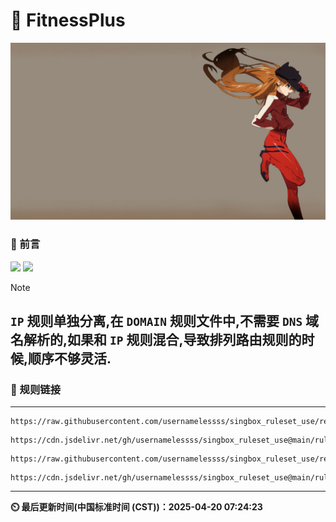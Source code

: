 
# 🧸 FitnessPlus
![](https://raw.githubusercontent.com/usernamelessss/picture-bed/main/images/202504042256831.jpg)
### 📣 前言
![](https://shields.io/badge/-移除重复规则-ff69b4) ![](https://shields.io/badge/-IP&nbsp;规则单独存放不与&nbsp;DOMAIN&nbsp;等混合-green)
> [!NOTE]
**`IP` 规则单独分离,在 `DOMAIN` 规则文件中,不需要 `DNS` 域名解析的,如果和 `IP` 规则混合,导致排列路由规则的时候,顺序不够灵活.**
---

###  🔗 规则链接
---

```url
https://raw.githubusercontent.com/usernamelessss/singbox_ruleset_use/refs/heads/main/rule/FitnessPlus/FitnessPlus_No_IP.json
```

```url
https://cdn.jsdelivr.net/gh/usernamelessss/singbox_ruleset_use@main/rule/FitnessPlus/FitnessPlus_No_IP.json
```

```url
https://raw.githubusercontent.com/usernamelessss/singbox_ruleset_use/refs/heads/main/rule/FitnessPlus/FitnessPlus_No_IP.srs
```

```url
https://cdn.jsdelivr.net/gh/usernamelessss/singbox_ruleset_use@main/rule/FitnessPlus/FitnessPlus_No_IP.srs
```

---
**⏲️ 最后更新时间(中国标准时间 (CST))：2025-04-20 07:24:23**